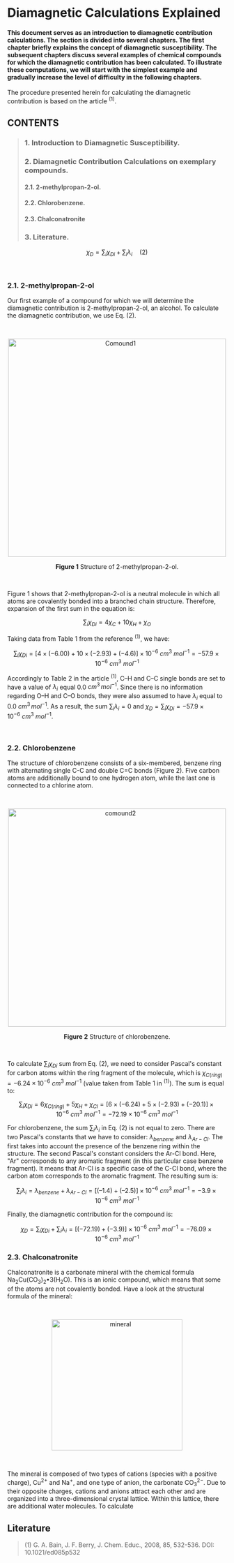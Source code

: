 # Diamagnetic Calculations Explained

#### This document serves as an introduction to diamagnetic contribution calculations. The section is divided into several chapters. The first chapter briefly explains the concept of diamagnetic susceptibility. The subsequent chapters discuss several examples of chemical compounds for which the diamagnetic contribution has been calculated. To illustrate these computations, we will start with the simplest example and gradually increase the level of difficulty in the following chapters.

The procedure presented herein for calculating the diamagnetic contribution is based on the article $^{(1)}$.

## CONTENTS
> ###   1. Introduction to Diamagnetic Susceptibility.
> ###   2. Diamagnetic Contribution Calculations on exemplary compounds.
> ####  2.1. 2-methylpropan-2-ol.
> ####  2.2. Chlorobenzene.
> ####  2.3. Chalconatronite
> ###   3. Literature.

$$
\chi_D = \sum_i \chi_{Di} + \sum_i \lambda_i \quad \text{(2)}
$$

&nbsp;

### 2.1. 2-methylpropan-2-ol
Our first example of a compound for which we will determine the diamagnetic contribution is 2-methylpropan-2-ol, an alcohol. To calculate the diamagnetic contribution, we use Eq. (2). 

&nbsp;
<p align="center">
  <img src="https://github.com/user-attachments/assets/9783a0bc-fcfb-4c53-abe4-fe5b18ec0690" width="500" alt="Comound1">
</p>
<p align="center">
  <b>Figure 1</b> Structure of 2-methylpropan-2-ol.
</p>
&nbsp;

Figure 1 shows that 2-methylpropan-2-ol is a neutral molecule in which all atoms are covalently bonded into a branched chain structure. Therefore, expansion of the first sum in the equation is:

$$
\sum_i \chi_{Di} = 4 \chi_{C} + 10 \chi_{H} + \chi_{O}
$$

Taking data from Table 1 from the reference $^{(1)}$, we have:

$$
\sum_i \chi_{Di} = [4 \times (-6.00) + 10 \times (-2.93) + (-4.6)] \times 10^{-6} \ cm^3 \ mol^{-1} = -57.9 \times 10^{-6} \ cm^3 \ mol^{-1}
$$

Accordingly to Table 2 in the article $^{(1)}$, C–H and C–C single bonds are set to have a value of $\lambda_i$ equal 0.0 $cm^3 \, mol^{-1}$. Since there is no information regarding O–H and C–O bonds, they were also assumed to have $\lambda_i$ equal to 0.0 $cm^3 \, mol^{-1}$. As a result, the sum $\sum_i \lambda_i = 0$ and $\chi_D = \sum_i \chi_{Di} = -57.9 \times 10^{-6} \ cm^3 \ mol^{-1}$.


&nbsp;
### 2.2. Chlorobenzene
The structure of chlorobenzene consists of a six-membered, benzene ring with alternating single C-C and double C=C bonds (Figure 2). Five carbon atoms are additionally bound to one hydrogen atom, while the last one is connected to a chlorine atom.

&nbsp;
<p align="center">
  <img src="https://github.com/user-attachments/assets/961a1fb6-eedc-483f-a02e-e91c4735dbd0" alt="comound2" width="500">
</p>

<p align="center">
  <b>Figure 2</b> Structure of chlorobenzene.
</p>
&nbsp;

To calculate $\sum_i \chi_{Di}$ sum from Eq. (2), we need to consider Pascal's constant for carbon atoms within the ring fragment of the molecule, which is $\chi_{C(ring)} = -6.24 \times 10^{-6} \ cm^3 \ mol^{-1}$ (value taken from Table 1 in $^{(1)}$). The sum is equal to:

$$
\sum_i \chi_{Di} = 6 \chi_{C(ring)} + 5 \chi_{H} + \chi_{Cl} = [6 \times (-6.24) + 5 \times (-2.93) + (-20.1)] \times 10^{-6} \ cm^3 \ mol^{-1} = -72.19 \times 10^{-6} \ cm^3 \ mol^{-1}
$$

For chlorobenzene, the sum $\sum_i \lambda_i$ in Eq. (2) is not equal to zero. There are two Pascal's constants that we have to consider: $\lambda_{benzene}$ and $\lambda_{Ar-Cl}$. The first takes into account the presence of the benzene ring within the structure. The second Pascal's constant considers the Ar-Cl bond. Here, "Ar" corresponds to any aromatic fragment (in this particular case benzene fragment). It means that Ar-Cl is a specific case of the C-Cl bond, where the carbon atom corresponds to the aromatic fragment. The resulting sum is:

$$
\sum_i \lambda_i = \lambda_{benzene} + \lambda_{Ar-Cl} = [(–1.4) + (–2.5)] \times 10^{-6} \ cm^3 \ mol^{-1} = -3.9 \times 10^{-6} \ cm^3 \ mol^{-1}
$$

Finally, the diamagnetic contribution for the compound is:

$$
\chi_D = \sum_i \chi_{Di} + \sum_i \lambda_i  = [(-72.19) + (-3.9)] \times 10^{-6} \ cm^3 \ mol^{-1} = -76.09 \times 10^{-6} \ cm^3 \ mol^{-1}
$$

### 2.3. Chalconatronite
Chalconatronite is a carbonate mineral with the chemical formula Na<sub>2</sub>Cu(CO<sub>3</sub>)<sub>2</sub>•3(H<sub>2</sub>O). This is an ionic compound, which means that some of the atoms are not covalently bonded. Have a look at the structural formula of the mineral:

&nbsp;
<p align="center">
  <img src="https://github.com/user-attachments/assets/217259a8-a64f-4132-9d08-12af35ba8eea" alt="mineral" width="300">
</p>
&nbsp;

The mineral is composed of two types of cations (species with a positive charge), Cu<sup>2+</sup> and Na<sup>+</sup>, and one type of anion, the carbonate CO<sub>3</sub><sup>2−</sup>. Due to their opposite charges, cations and anions attract each other and are organized into a three-dimensional crystal lattice. Within this lattice, there are additional water molecules. To calculate 

## Literature
> (1) G. A. Bain, J. F. Berry, J. Chem. Educ., 2008, 85, 532-536. DOI: 10.1021/ed085p532
